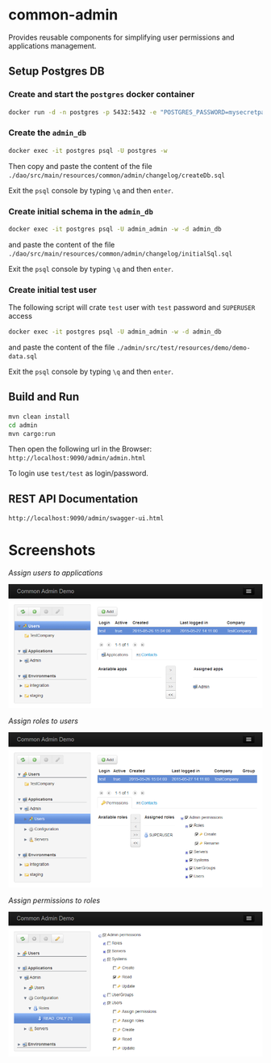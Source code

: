 # common-admin
Provides reusable components for simplifying user permissions and applications management.

## Setup Postgres DB

### Create and start the `postgres` docker container
```bash
docker run -d -n postgres -p 5432:5432 -e "POSTGRES_PASSWORD=mysecretpassword" postgres:9.5.3
```

### Create the `admin_db`
```bash
docker exec -it postgres psql -U postgres -w
```
Then copy and paste the content of the file `./dao/src/main/resources/common/admin/changelog/createDb.sql`

Exit the `psql` console by typing `\q` and then `enter`.

### Create initial schema in the `admin_db`
```bash
docker exec -it postgres psql -U admin_admin -w -d admin_db
```
and paste the content of the file `./dao/src/main/resources/common/admin/changelog/initialSql.sql`

Exit the `psql` console by typing `\q` and then `enter`.

### Create initial test user
The following script will crate `test` user with `test` password and `SUPERUSER` access
```bash
docker exec -it postgres psql -U admin_admin -w -d admin_db
```
and paste the content of the file `./admin/src/test/resources/demo/demo-data.sql`

Exit the `psql` console by typing `\q` and then `enter`.

## Build and Run
```bash
mvn clean install
cd admin
mvn cargo:run
```
Then open the following url in the Browser: `http://localhost:9090/admin/admin.html`

To login use `test/test` as login/password.

## REST API Documentation
```
http://localhost:9090/admin/swagger-ui.html
```

Screenshots
==============

*Assign users to applications*

![](https://github.com/viktor-podzigun/common-admin/blob/master/doc/screenshots/user-apps.png)

*Assign roles to users*

![](https://github.com/viktor-podzigun/common-admin/blob/master/doc/screenshots/user-roles.png)

*Assign permissions to roles*

![](https://github.com/viktor-podzigun/common-admin/blob/master/doc/screenshots/role-permissions.png)

